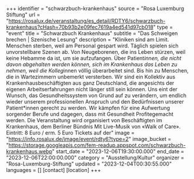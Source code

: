 +++
identifier = "schwarzbuch-krankenhaus"
source = "Rosa Luxemburg Stiftung"
url = "https://rosalux.de/veranstaltung/es_detail/RDTY6/schwarzbuch-krankenhaus?cHash=70b93b2e09fec7619a4ed541d97cb018"
type = "event"
title = "Schwarzbuch Krankenhaus"
subtitle = "Das Schweigen brechen | Szenische Lesung"
description = "Kliniken sind am Limit. Menschen sterben, weil am Personal gespart wird. Täglich spielen sich unvorstellbare Szenen ab. Von Neugeborenen, die ins Leben stürzen, weil keine Hebamme da ist, um sie aufzufangen. Über Patient*innen, die nicht davon abgehalten werden können, sich im Krankenhaus das Leben zu nehmen, weil die Kolleg*innen völlig überarbeitet sind. Bis hin zu Menschen, die in Wartezimmern unbemerkt versterben.
Wir sind ein Kollektiv aus Krankenhausbeschäftigten aus ganz Deutschland, die angesichts der eigenen Arbeitserfahrungen nicht länger still sein können. Uns eint der Wunsch, das Gesundheitssystem von Grund auf zu verändern, um endlich wieder unserem professionellen Anspruch und den Bedürfnissen unserer Patient*innen gerecht zu werden. Wir kämpfen für eine Aufwertung sorgender Berufe und dagegen, dass mit Gesundheit Profitegemacht werden.
Die Veranstaltung wird organisiert von Beschäftigten im Krankenhaus, dem Berliner Bündnis 
Mit Live-Musik von «Walk of Care».
Eintritt: 8 Euro / erm. 5 Euro
Tickets auf der"
image = "https://info.rosalux.de/image/event/rdty6?type=2"
image_bucket = "https://storage.googleapis.com/fem-readup.appspot.com/schwarzbuch-krankenhaus.webp"
start_date = "2023-12-06T19:30:00.000"
end_date = "2023-12-06T22:00:00.000"
category = "Ausstellung/Kultur"
organizer = "Rosa-Luxemburg-Stiftung"
updated = "2023-12-04T00:30:55.000"
languages = []
[contact]
[location]
+++